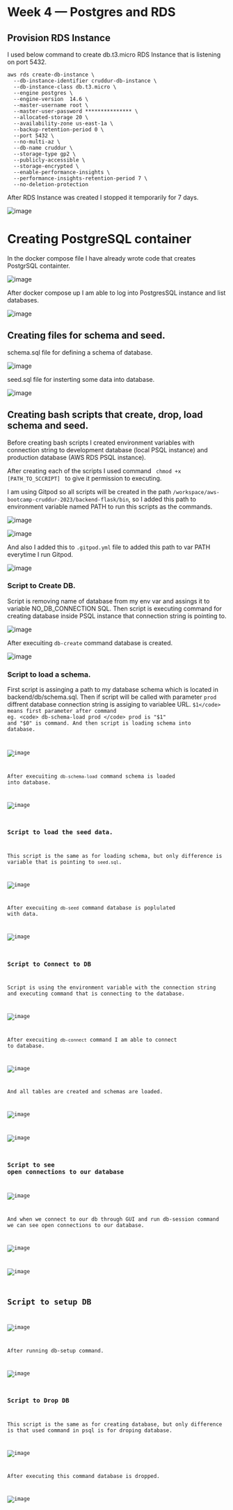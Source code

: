 # Week 4 — Postgres and RDS

## Provision RDS Instance

I used below command to create db.t3.micro RDS Instance that is listening on port 5432. 

````
aws rds create-db-instance \
  --db-instance-identifier cruddur-db-instance \
  --db-instance-class db.t3.micro \
  --engine postgres \
  --engine-version  14.6 \
  --master-username root \
  --master-user-password *************** \
  --allocated-storage 20 \
  --availability-zone us-east-1a \
  --backup-retention-period 0 \
  --port 5432 \
  --no-multi-az \
  --db-name cruddur \
  --storage-type gp2 \
  --publicly-accessible \
  --storage-encrypted \
  --enable-performance-insights \
  --performance-insights-retention-period 7 \
  --no-deletion-protection
  ````
  
  After RDS Instance was created I stopped it temporarily for 7 days.
  
  ![image](https://user-images.githubusercontent.com/96197101/224542782-5203d344-a9c0-46fd-b0e0-e8aa8a55736d.png)

# Creating PostgreSQL container

In the docker compose file I have already wrote code that creates PostgrSQL containter.

![image](https://user-images.githubusercontent.com/96197101/224543082-e2db55b6-4af9-4df1-a41b-44a9414cfbde.png)

After docker compose up I am able to log into PostgresSQL instance and list databases.

![image](https://user-images.githubusercontent.com/96197101/224543684-67935d5c-4d70-4034-9768-6676e5a5499c.png)

## Creating files for schema and seed.

schema.sql file for defining a schema of database.

![image](https://user-images.githubusercontent.com/96197101/224545685-7fbb4606-bfa2-470e-8e29-5c28c7143379.png)

seed.sql file for insterting some data into database.

![image](https://user-images.githubusercontent.com/96197101/224545711-42409c5d-7159-444b-b56e-de94f138d5ac.png)



## Creating bash scripts that create, drop, load schema and seed.

Before creating bash scripts I created environment variables with connection string to development database (local PSQL instance) and production database (AWS RDS PSQL instance).  

After creating each of the scripts I used command <code> chmod +x [PATH_TO_SCCRIPT] </code> to give it permission to executing. 

I am using Gitpod so all scripts will be created in the path <code>/workspace/aws-bootcamp-cruddur-2023/backend-flask/bin</code>, so I added this path to environment variable named PATH to run this scripts as the commands.

![image](https://user-images.githubusercontent.com/96197101/224544301-007e8069-49a6-44df-b667-8449e69eedc1.png)

![image](https://user-images.githubusercontent.com/96197101/224545054-1378f959-81de-4a2e-a8ca-311ef08946c9.png)

And also I added this to <code>.gitpod.yml</code> file to added this path to var PATH everytime I run Gitpod.

![image](https://user-images.githubusercontent.com/96197101/224545099-abc6b799-3d37-444d-9f58-ed4d33056aaf.png)


### Script to Create DB.

Script is removing name of database from my env var and assings it to variable NO_DB_CONNECTION SQL. Then script is executing command for creating database inside PSQL instance that connection string is pointing to. 

![image](https://user-images.githubusercontent.com/96197101/224543846-950e18bc-d8be-4743-b4e4-2eaf41e9eb2a.png)

After execuiting <code>db-create</code> command database is created. 

![image](https://user-images.githubusercontent.com/96197101/224545136-5353c5fd-1e9b-4c9f-8860-905a91fe6ca7.png)

### Script to load a schema.

First script is assinging a path to my database schema which is located in backend/db/schema.sql.
Then if script will be called with parameter <code>prod</code> diffrent database connection string is assiging to variablee URL. <code>$1</code> means first parameter after command eg. <code> db-schema-load prod </code> prod is "$1" and "$0" is command. 
And then script is loading schema into database. 

![image](https://user-images.githubusercontent.com/96197101/224544594-0bfdb00d-716e-4a62-ae31-4c7d54877d44.png)

After execuiting <code>db-schema-load</code> command schema is loaded into database.

![image](https://user-images.githubusercontent.com/96197101/224545171-113d47d9-69af-4d2d-9802-3af027d41cbb.png)


### Script to load the seed data.

This script is the same as for loading schema, but only difference is variable that is pointing to <code>seed.sql</code>. 

![image](https://user-images.githubusercontent.com/96197101/224545225-e0c8039e-1700-4a3f-8575-251112e044e7.png)

After execuiting <code>db-seed</code> command database is poplulated with data.

![image](https://user-images.githubusercontent.com/96197101/224545254-7caa76f1-8e3c-4e90-9267-803f466dfe06.png)


###  Script to Connect to DB

Script is using the environment variable with the connection string and executing command that is connecting to the database.

![image](https://user-images.githubusercontent.com/96197101/224545277-cb7e17f8-f7dd-4120-aa04-e65a06f2c5f5.png)

After execuiting <code>db-connect</code> command I am able to connect to database.

![image](https://user-images.githubusercontent.com/96197101/224545391-cc911415-ff35-4c12-a816-45bbf68974f2.png)

And all tables are created and schemas are loaded.

![image](https://user-images.githubusercontent.com/96197101/224545454-3221a325-79fd-4854-a405-c19304176f19.png)

![image](https://user-images.githubusercontent.com/96197101/224564569-cb05f9b2-2298-46c9-9ecc-4c7c3e6d1d23.png)

### Script to see open connections to our database

![image](https://user-images.githubusercontent.com/96197101/224565038-77341e46-8c1e-497c-9217-e5886f35b56f.png)

And when we connect to our db through GUI and run db-session command we can see open connections to our database.

![image](https://user-images.githubusercontent.com/96197101/224564830-c22d6f68-4746-4db4-babd-6db0896b8c81.png)

![image](https://user-images.githubusercontent.com/96197101/224564843-c1770933-9e18-43ea-9306-de0f966e4e1f.png)

## Script to setup DB

![image](https://user-images.githubusercontent.com/96197101/224565884-4a0a1398-b638-4978-8e3d-58d401088d1f.png)

After running db-setup command.

![image](https://user-images.githubusercontent.com/96197101/224565738-4cd2b0a3-f201-4385-a5b3-7574510949c1.png)


### Script to Drop DB

This script is the same as for creating database, but only difference is that used command in psql is for droping database.


![image](https://user-images.githubusercontent.com/96197101/224545588-033fe3ae-3df8-44d5-8c66-48e0bd78243e.png)

After executing this command database is dropped.

![image](https://user-images.githubusercontent.com/96197101/224545606-f74784af-6867-4dc9-8db4-4e7f7c8f4399.png)

